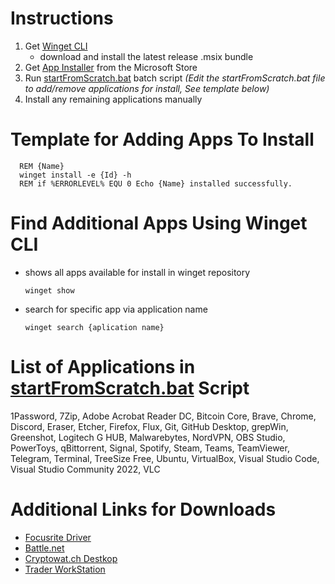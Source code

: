 # Instructions
1. Get [Winget CLI](https://github.com/microsoft/winget-cli/releases) 
   - download and install the latest release .msix bundle
2. Get [App Installer](https://www.microsoft.com/store/productId/9NBLGGH5R558) from the Microsoft Store
3. Run [startFromScratch.bat](./startFromScratch.bat) batch script _(Edit the startFromScratch.bat file to add/remove applications for install, See template below)_
4. Install any remaining applications manually

# Template for Adding Apps To Install
         
      REM {Name}          
      winget install -e {Id} -h
      REM if %ERRORLEVEL% EQU 0 Echo {Name} installed successfully.
# Find Additional Apps Using Winget CLI
- shows all apps available for install in winget repository

      winget show
- search for specific app via application name
  
      winget search {aplication name}
# List of Applications in [startFromScratch.bat](./startFromScratch.bat) Script
1Password,
7Zip,
Adobe Acrobat Reader DC,
Bitcoin Core,
Brave,
Chrome,
Discord,
Eraser,
Etcher,
Firefox,
Flux,
Git,
GitHub Desktop,
grepWin,
Greenshot,
Logitech G HUB,
Malwarebytes,
NordVPN,
OBS Studio,
PowerToys,
qBittorrent,
Signal,
Spotify,
Steam,
Teams,
TeamViewer,
Telegram,
Terminal,
TreeSize Free,
Ubuntu,
VirtualBox,
Visual Studio Code,
Visual Studio Community 2022,
VLC

# Additional Links for Downloads
- [Focusrite Driver](https://downloads.focusrite.com/focusrite/scarlett-2nd-gen/scarlett-2i2-2nd-gen)
- [Battle.net](https://www.blizzard.com/en-us/download/confirmation?product=bnetdesk)
- [Cryptowat.ch Destkop](https://cryptowat.ch/apps/desktop)
- [Trader WorkStation](https://www.interactivebrokers.com/en/index.php?f=14099#tws-software)
